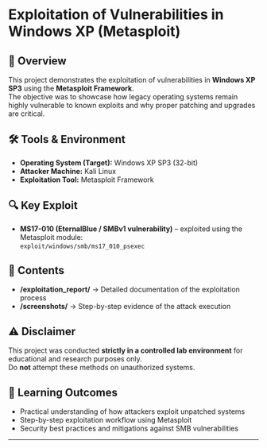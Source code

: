 # Exploitation of Vulnerabilities in Windows XP (Metasploit)

## 📌 Overview
This project demonstrates the exploitation of vulnerabilities in **Windows XP SP3** using the **Metasploit Framework**.  
The objective was to showcase how legacy operating systems remain highly vulnerable to known exploits and why proper patching and upgrades are critical.

## 🛠 Tools & Environment
- **Operating System (Target):** Windows XP SP3 (32-bit)  
- **Attacker Machine:** Kali Linux  
- **Exploitation Tool:** Metasploit Framework  

## 🔍 Key Exploit
- **MS17-010 (EternalBlue / SMBv1 vulnerability)** – exploited using the Metasploit module:  
  `exploit/windows/smb/ms17_010_psexec`  

## 📑 Contents
- **/exploitation_report/** → Detailed documentation of the exploitation process  
- **/screenshots/** → Step-by-step evidence of the attack execution  

## ⚠️ Disclaimer
This project was conducted **strictly in a controlled lab environment** for educational and research purposes only.  
Do **not** attempt these methods on unauthorized systems.  

## 🎯 Learning Outcomes
- Practical understanding of how attackers exploit unpatched systems  
- Step-by-step exploitation workflow using Metasploit  
- Security best practices and mitigations against SMB vulnerabilities  

---
